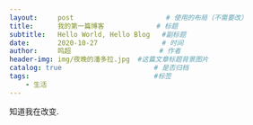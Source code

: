 ```yaml
--- 
layout:     post   				       # 使用的布局（不需要改）
title:      我的第一篇博客				# 标题 
subtitle:   Hello World, Hello Blog   #副标题
date:       2020-10-27 				  # 时间
author:     鸣超					    # 作者
header-img: img/夜晚的潘多拉.jpg 	#这篇文章标题背景图片
catalog: true 						# 是否归档
tags:								#标签
    - 生活
---
```



知道我在改变.
